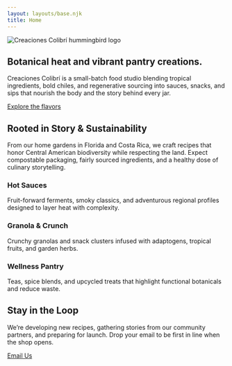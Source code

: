 ```yaml
---
layout: layouts/base.njk
title: Home
---
```


<section class="hero">
  <div class="hero-media">
    <img class="hero-logo" src="/img/creaciones_colibri_logo.png" alt="Creaciones Colibrí hummingbird logo">
  </div>
  <div class="hero-content">
    <h1>Botanical heat and vibrant pantry creations.</h1>
    <p>Creaciones Colibrí is a small-batch food studio blending tropical ingredients, bold chiles, and regenerative sourcing into sauces, snacks, and sips that nourish the body and the story behind every jar.</p>
    <a class="button button-primary" href="#catalog">Explore the flavors</a>
  </div>
</section>

<section id="vision" class="content-section">
  <h2>Rooted in Story &amp; Sustainability</h2>
  <p>From our home gardens in Florida and Costa Rica, we craft recipes that honor Central American biodiversity while respecting the land. Expect compostable packaging, fairly sourced ingredients, and a healthy dose of culinary storytelling.</p>
</section>

<section id="catalog" class="content-section content-grid">
  <article class="card">
    <h3>Hot Sauces</h3>
    <p>Fruit-forward ferments, smoky classics, and adventurous regional profiles designed to layer heat with complexity.</p>
  </article>
  <article class="card">
    <h3>Granola &amp; Crunch</h3>
    <p>Crunchy granolas and snack clusters infused with adaptogens, tropical fruits, and garden herbs.</p>
  </article>
  <article class="card">
    <h3>Wellness Pantry</h3>
    <p>Teas, spice blends, and upcycled treats that highlight functional botanicals and reduce waste.</p>
  </article>
</section>

<section id="newsletter" class="content-section newsletter">
  <h2>Stay in the Loop</h2>
  <p>We’re developing new recipes, gathering stories from our community partners, and preparing for launch. Drop your email to be first in line when the shop opens.</p>
  <a class="button button-secondary" href="mailto:hola@creacionescolibri.com">Email Us</a>
</section>

